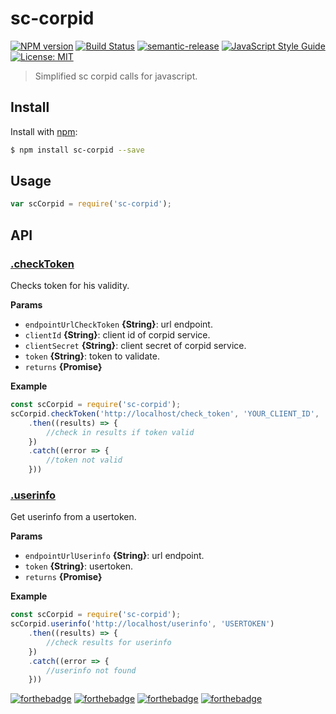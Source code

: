 # sc-corpid
[![NPM version](https://img.shields.io/npm/v/sc-corpid.svg?style=flat)](https://www.npmjs.com/package/sc-corpid)
[![Build Status](https://travis-ci.org/Wenish/sc-corpid.svg?branch=master)](https://travis-ci.org/Wenish/sc-corpid)
[![semantic-release](https://img.shields.io/badge/%20%20%F0%9F%93%A6%F0%9F%9A%80-semantic--release-e10079.svg)](https://github.com/semantic-release/semantic-release)
[![JavaScript Style Guide](https://img.shields.io/badge/code_style-standard-brightgreen.svg)](https://standardjs.com)
[![License: MIT](https://img.shields.io/badge/License-MIT-yellow.svg)](https://opensource.org/licenses/MIT)

> Simplified sc corpid calls for javascript.

## Install

Install with [npm](https://www.npmjs.com/):

```sh
$ npm install sc-corpid --save
```

## Usage

```js
var scCorpid = require('sc-corpid');
```

## API

### [.checkToken](./src/checkToken/checkToken.js)

Checks token for his validity.

**Params**

* `endpointUrlCheckToken` **{String}**: url endpoint.
* `clientId` **{String}**: client id of corpid service.
* `clientSecret` **{String}**: client secret of corpid service.
* `token` **{String}**: token to validate.
* `returns` **{Promise}**

**Example**

```js
const scCorpid = require('sc-corpid');
scCorpid.checkToken('http://localhost/check_token', 'YOUR_CLIENT_ID', 'YOUR_CLIENT_SECRET', 'TOKEN_TO_VALIDATE')
    .then((results) => {
        //check in results if token valid
    })
    .catch((error => {
        //token not valid
    }))
```

### [.userinfo](./src/userinfo/userinfo.js)

Get userinfo from a usertoken.

**Params**

* `endpointUrlUserinfo` **{String}**: url endpoint.
* `token` **{String}**: usertoken.
* `returns` **{Promise}**

**Example**

```js
const scCorpid = require('sc-corpid');
scCorpid.userinfo('http://localhost/userinfo', 'USERTOKEN')
    .then((results) => {
        //check results for userinfo
    })
    .catch((error => {
        //userinfo not found
    }))
```

[![forthebadge](https://forthebadge.com/images/badges/built-with-grammas-recipe.svg)](https://forthebadge.com)
[![forthebadge](https://forthebadge.com/images/badges/made-with-javascript.svg)](https://forthebadge.com)
[![forthebadge](https://forthebadge.com/images/badges/powered-by-water.svg)](https://forthebadge.com)
[![forthebadge](https://forthebadge.com/images/badges/certified-snoop-lion.svg)](https://forthebadge.com)